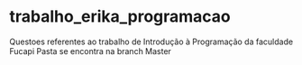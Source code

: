 # trabalho_erika_programacao
Questoes referentes ao trabalho de Introdução à Programação da faculdade Fucapi
Pasta se encontra na branch Master
